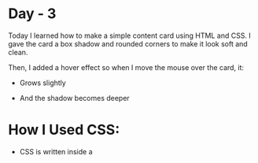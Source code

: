 # Day - 3
Today I learned how to make a simple content card using HTML and CSS.
I gave the card a box shadow and rounded corners to make it look soft and clean.

Then, I added a hover effect so when I move the mouse over the card, it:

- Grows slightly
  
- And the shadow becomes deeper

# How I Used CSS:

- CSS is written inside a <style> tag (not external).
- So the HTML and CSS are in the same file.

# Code Used:
  
```
  <!DOCTYPE html>
<html>
<head>
  <style>
    body {
      font-family: Arial, sans-serif;
      background: #fff0f5;
      display: flex;
      flex-wrap: wrap;
      justify-content: center;
      gap: 20px;
      padding: 40px;
    }

    .card {
      width: 220px;
      padding: 20px;
      border-radius: 15px;
      box-shadow: 0 4px 12px rgba(0, 0, 0, 0.15);
      transition: 0.3s ease;
      color: #333;
      text-align: center;
    }

    .card:hover {
      transform: scale(1.05);
      box-shadow: 0 12px 24px rgba(0, 0, 0, 0.25);
    }

    .card1 { background: linear-gradient(135deg, #ffc2e2, #ffb3ba); }
    .card2 { background: linear-gradient(135deg, #d4fc79, #96e6a1); }
    .card3 { background: linear-gradient(135deg, #e0c3fc, #8ec5fc); }
    .card4 { background: linear-gradient(135deg, #e0bbff, #d7a8f9); }
    .card5 { background: linear-gradient(135deg, #fff1eb, #ace0f9); }
  </style>
</head>
<body>

  <div class="card card1">
    <h3>Card 1</h3>
    <p>Pink & Coral</p>
  </div>

  <div class="card card2">
    <h3>Card 2</h3>
    <p>Fresh Mint</p>
  </div>

  <div class="card card3">
    <h3>Card 3</h3>
    <p>Sky Blue</p>
  </div>

  <div class="card card4">
    <h3>Card 4</h3>
    <p>Lavender Purple</p>
  </div>

  <div class="card card5">
    <h3>Card 5</h3>
    <p>Peach Yellow</p>
  </div>

</body>
</html>

```
